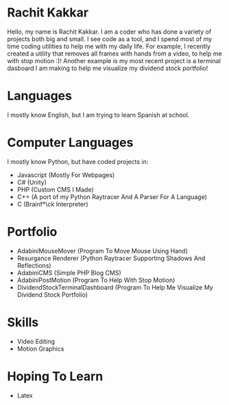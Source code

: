 # Rachit Kakkar
Hello, my name is Rachit Kakkar. I am a coder who has done a variety of projects both big and small. I see code as a tool, and I spend most of my time coding utilities to help me with my daily life. For example, I recently created a utility that removes all frames with hands from a video, to help me with stop motion :)! Another example is my most recent project is a terminal dasboard I am making to help me visualize my dividend stock portfolio!

# Languages
I mostly know English, but I am trying to learn Spanish at school.

# Computer Languages
I mostly know Python, but have coded projects in:
- Javascript (Mostly For Webpages)
- C# (Unity)
- PHP (Custom CMS I Made)
- C++ (A port of my Python Raytracer And A Parser For A Language)
- C (Brainf\*\ck Interpreter)

# Portfolio
- AdabiniMouseMover (Program To Move Mouse Using Hand)
- Resurgance Renderer (Python Raytracer Supporting Shadows And Reflections)
- AdabiniCMS (Simple PHP Blog CMS)
- AdabiniPostMotion (Program To Help With Stop Motion)
- DividendStockTerminalDashboard (Program To Help Me Visualize My Dividend Stock Portfolio)

# Skills
- Video Editing
- Motion Graphics

# Hoping To Learn
- Latex
